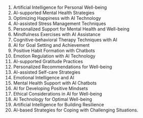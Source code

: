 1. Artificial Intelligence for Personal Well-being
2. AI-supported Mental Health Strategies
3. Optimizing Happiness with AI Technology
4. AI-assisted Stress Management Techniques
5. Personalized Support for Mental Health and Well-being
6. Mindfulness Exercises with AI Assistance
7. Cognitive-behavioral Therapy Techniques with AI
8. AI for Goal Setting and Achievement
9. Positive Habit Formation with Chatbots
10. Emotion Regulation with AI Technology
11. AI-supported Gratitude Practices
12. Personalized Recommendations for Well-being
13. AI-assisted Self-care Strategies
14. Emotional Intelligence and AI
15. Mental Health Support with AI Chatbots
16. AI for Developing Positive Mindsets
17. Ethical Considerations in AI for Well-being
18. AI Technology for Optimal Well-being
19. Artificial Intelligence for Building Resilience
20. AI-based Strategies for Coping with Challenging Situations.

